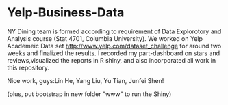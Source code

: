 # Yelp-Business-Data

NY Dining team is formed according to requirement of Data Explorotory and Analysis course (Stat 4701, Columbia University). We worked on Yelp Academeic Data set http://www.yelp.com/dataset_challenge for around two weeks and finalized the results. I recorded my part-dashboard on stars and reviews,visualized the reports in R shiny, and also incorporated all work in this repository.

Nice work, guys:Lin He, Yang Liu, Yu Tian, Junfei Shen!


(plus, put bootstrap in new folder "www" to run the Shiny)
